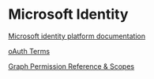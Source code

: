 # Microsoft Identity

[Microsoft identity platform documentation](https://docs.microsoft.com/en-us/azure/active-directory/develop/)

[oAuth Terms](https://www.soapui.org/docs/oauth2/oauth2-overview/)

[Graph Permission Reference & Scopes](https://docs.microsoft.com/en-us/graph/permissions-reference)
